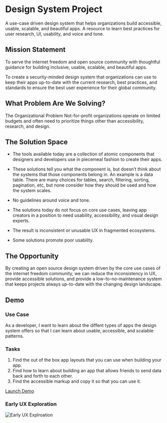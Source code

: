 # Design System Project

A use-case driven design system that helps organizations build accessible, usable, scalable, and beautiful apps. 
A resource to learn best practices for user research, UI, usability, and voice and tone.

## Mission Statement

To serve the internet freedom and open source community with thoughtful guidance for building inclusive, usable, scalable, and beautiful apps.

To create a security-minded design system that organizations can use to keep their apps up-to-date with the current research, best practices, and standards to ensure the best user experience for their global community.

## What Problem Are We Solving?

The Organizational Problem
Not-for-profit organizations operate on limited budgets and often need to prioritize things other than accessibility, research, and design. 

## The Solution Space 

* The tools available today are a collection of atomic components that designers and developers use in piecemeal fashion to create their apps. 

* These solutions tell you what the component is, but doesn’t think about the systems that those components belong in. An example is a data table. There are many choices for tables, search, filtering, sorting, pagination, etc, but none consider how they should be used and how the system scales.

* No guidelines around voice and tone.

* The solutions today do not focus on core use cases, leaving app creators in a position to need usability, accessibility, and visual design experts.

* The result is inconsistent or unusable UX in fragmented ecosystems.

* Some solutions promote poor usability.

## The Opportunity

By creating an open source design system driven by the core use cases of the internet freedom community, we can reduce the inconsistency in UX, provide accessible solutions, and provide a low-to-no-maintenance system that keeps projects always up-to-date with the changing design landscape.

## Demo
### Use Case
As a developer, I want to learn about the diffent types of apps the design system offers so that I can learn about usable, accessible, and scalable patterns.

### Tasks
1. Find the out of the box app layouts that you can use when building your app.
2. Find how to learn about building an app that allows friends to send data back and forth to each other.
3. Find the accessible markup and copy it so that you can use it.

[Launch Demo](https://invis.io/A4PJ2B3N8EC#/335953160_Home)

### Early UX Exploration
![Early UX Explroation](https://glennsorrentino.keybase.pub/design-system/demo.gif)
